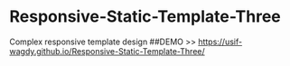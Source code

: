 # Responsive-Static-Template-Three
Complex responsive template design
##DEMO >> https://usif-wagdy.github.io/Responsive-Static-Template-Three/
